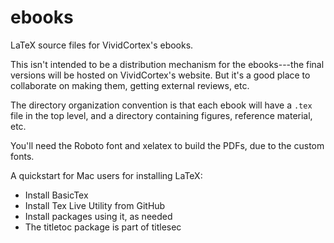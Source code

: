 # ebooks
LaTeX source files for VividCortex's ebooks.

This isn't intended to be a distribution mechanism for the ebooks---the final versions will be hosted on VividCortex's website. But it's a good place to collaborate on making them, getting external reviews, etc.

The directory organization convention is that each ebook will have a `.tex` file in the top level,
and a directory containing figures, reference material, etc.

You'll need the Roboto font and xelatex to build the PDFs, due to the custom fonts.

A quickstart for Mac users for installing LaTeX:

* Install BasicTex
* Install Tex Live Utility from GitHub
* Install packages using it, as needed
* The titletoc package is part of titlesec
